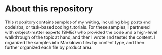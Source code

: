 # About this repository

This repository contains samples of my writing, including blog posts and codelabs, or task-based coding tutorials. For these samples, I partnered with subject-matter experts (SMEs) who provided the code and a high-level walkthrough of the topic at hand, and then I wrote and tested the content. I organized the samples into Markdown files by content type, and then further organized each file by product area. 
